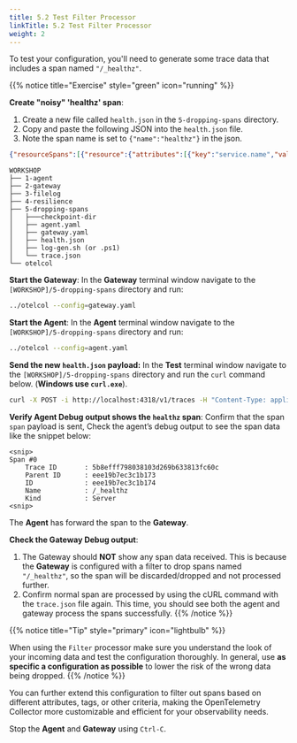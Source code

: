 ```yaml
---
title: 5.2 Test Filter Processor
linkTitle: 5.2 Test Filter Processor
weight: 2
---
```


To test your configuration, you'll need to generate some trace data that includes a span named `"/_healthz"`.

{{% notice title="Exercise" style="green" icon="running" %}}

**Create "noisy" 'healthz' span**:

1. Create a new file called `health.json` in the `5-dropping-spans` directory.
2. Copy and paste the following JSON into the `health.json` file.
3. Note the span name is set to `{"name":"healthz"}` in the json.

```json { title="health.json" }
{"resourceSpans":[{"resource":{"attributes":[{"key":"service.name","value":{"stringValue":"frontend"}}]},"scopeSpans":[{"scope":{"name":"healthz","version":"1.0.0","attributes":[{"key":"my.scope.attribute","value":{"stringValue":"some scope attribute"}}]},"spans":[{"traceId":"5B8EFFF798038103D269B633813FC60C","spanId":"EEE19B7EC3C1B174","parentSpanId":"EEE19B7EC3C1B173","name":"/_healthz","startTimeUnixNano":"1544712660000000000","endTimeUnixNano":"1544712661000000000","kind":2,"attributes":[]}]}]}]}
```

```text { title="Updated Directory Structure" }
WORKSHOP
├── 1-agent
├── 2-gateway
├── 3-filelog
├── 4-resilience
├── 5-dropping-spans
│   ├───checkpoint-dir
│   ├── agent.yaml
│   ├── gateway.yaml
│   ├── health.json
│   ├── log-gen.sh (or .ps1)
│   └── trace.json
└── otelcol
```

**Start the Gateway**: In the **Gateway** terminal window navigate to the `[WORKSHOP]/5-dropping-spans` directory and run:

```sh { title="Gateway" }
../otelcol --config=gateway.yaml
```

**Start the Agent**: In the **Agent** terminal window navigate to the `[WORKSHOP]/5-dropping-spans` directory and run:

```sh { title="Agent" }
../otelcol --config=agent.yaml
```

**Send the new `health.json` payload:** In the **Test** terminal window navigate to the `[WORKSHOP]/5-dropping-spans` directory and run the `curl` command below. (**Windows use `curl.exe`**).
  
```sh { title="cURL command" }
curl -X POST -i http://localhost:4318/v1/traces -H "Content-Type: application/json" -d "@health.json"
```

**Verify Agent Debug output shows the `healthz` span**: Confirm that the span `span` payload is sent, Check the agent’s debug output to see the span data like the snippet below:

```text { title="Debug Output" }
<snip>
Span #0
    Trace ID       : 5b8efff798038103d269b633813fc60c
    Parent ID      : eee19b7ec3c1b173
    ID             : eee19b7ec3c1b174
    Name           : /_healthz
    Kind           : Server
<snip>
```

The **Agent** has forward the span to the **Gateway**.
  
**Check the Gateway Debug output**:

1. The Gateway should **NOT** show any span data received. This is because the **Gateway** is configured with a filter to drop spans named `"/_healthz"`, so the span will be discarded/dropped and not processed further.
2. Confirm normal span are processed by using the cURL command with the `trace.json` file again. This time, you should see both the agent and gateway process the spans successfully.
{{% /notice %}}

{{% notice title="Tip" style="primary" icon="lightbulb" %}}

When using the `Filter` processor make sure you understand the look of your incoming data and test the configuration thoroughly. In general, use **as specific a configuration as possible** to lower the risk of the wrong data being dropped.
{{% /notice %}}
<!--
---
The following excises can be done in your own time after the workshop.

**(Optional) Modify the Filter Condition**:

If you’d like, you can customize the filter condition to drop spans based on different criteria. This step is optional and can be explored later. For example, you might configure the filter to drop spans that include a specific tag or attribute.

Here’s an example of dropping spans based on an attribute:

```yaml
filter:
  error_mode: ignore
  traces:
    span:
      - 'attributes["service.name"] == "frontend"'
```

This filter would drop spans where the `service.name` attribute is set to `frontend`.

**(Optional) Filter Multiple Spans**:

You can filter out multiple span names by extending the span list:

```yaml
filter:
  error_mode: ignore
  traces:
    span:
      - 'name == "/_healthz"'
      - 'name == "/internal/metrics"'
```

This will drop spans with the names `"/_healthz"` and `"/internal/metrics"`.
-->
You can further extend this configuration to filter out spans based on different attributes, tags, or other criteria, making the OpenTelemetry Collector more customizable and efficient for your observability needs.

Stop the **Agent** and **Gateway** using `Ctrl-C`.

